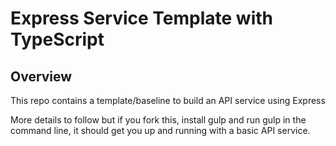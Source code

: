 # Express Service Template with TypeScript

## Overview
This repo contains a template/baseline to build an API service using Express

More details to follow but if you fork this, install gulp and run gulp in the command line, it should get you up and running with a basic API service.